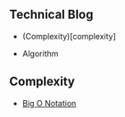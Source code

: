 ## Technical Blog



- (Complexity)[complexity]
 


- Algorithm


## Complexity
  -  [Big O Notation](https://www.youtube.com/watch?v=v4cd1O4zkGw)
